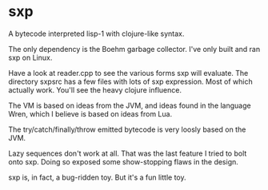 # sxp
A bytecode interpreted lisp-1 with clojure-like syntax.

The only dependency is the Boehm garbage collector. I've only built and ran
sxp on Linux.

Have a look at reader.cpp to see the various forms sxp will evaluate. The directory sxpsrc
has a few files with lots of sxp expression. Most of which actually work. You'll see the heavy
clojure influence.

The VM is based on ideas from the JVM, and ideas found in the language Wren, which I believe
is based on ideas from Lua.

The try/catch/finally/throw emitted bytecode is very loosly based on the JVM.

Lazy sequences don't work at all. That was the last feature I tried to bolt onto sxp. Doing
so exposed some show-stopping flaws in the design.

sxp is, in fact, a bug-ridden toy. But it's a fun little toy.
